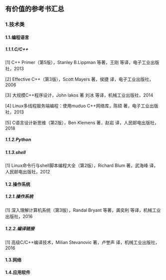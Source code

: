 ## 有价值的参考书汇总

### 1.技术类

#### 1.1.编程语言

##### 1.1.1.C/C++

\[1\] C++ Primer（第5版），Stanley B.Lippman 等著，王刚 等译，电子工业出版社，2013

\[2\] Effective C++（第3版），Scott Mayers 著，侯捷 译，电子工业出版社，2006

\[3\] 大规模C++程序设计，John lakos 著  刘冰 等译，机械工业出版社，2014

\[4\] Linux多线程服务端编程：使用muduo C++网络库，陈硕 著，电子工业出版社，2013

\[5\] C语言设计新思维（第2版），Ben Klemens 著，赵岩 译，人民邮电出版社，2018

##### 1.1.2.Python


##### 1.1.3.shell

\[1\] Linux命令行与shell脚本编程大全（第2版），Richard Blum 著，武海峰 译，人民邮电出版社，2012

#### 1.2.操作系统

##### 1.2.1.操作系统

\[1\] 深入理解计算机系统（第3版），Randal Bryant 等著，龚奕利 等译，机械工业出版社，2016

##### 1.2.2.编译链接

\[1\] 高级C/C++编译技术，Milian Stevanovic 著，卢誉声 译，机械工业出版社，2016

#### 1.3.网络

#### 1.4.应用软件
